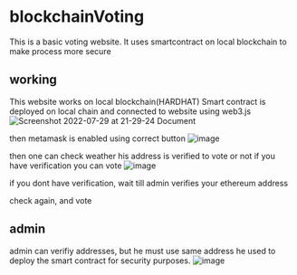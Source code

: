 # blockchainVoting
This is a basic voting website. It uses smartcontract on local blockchain to make process more secure 

## working
This website works on local blockchain(HARDHAT)
Smart contract is deployed on local chain and connected to website using web3.js
![Screenshot 2022-07-29 at 21-29-24 Document](https://user-images.githubusercontent.com/109893645/181715171-62f6059a-205f-49bc-b768-e848fa66ab23.png)


then metamask is enabled using correct button
![image](https://user-images.githubusercontent.com/109893645/181715337-57005a1e-1e14-4e0e-b871-84b3e7316a76.png)


then one can check weather his address is verified to vote or not
if you have verification
you can vote
![image](https://user-images.githubusercontent.com/109893645/181715413-bb3436f5-898e-4955-84d4-b6cbdde67ee3.png)


if you dont have verification, wait till admin verifies your ethereum address

check again, and vote

## admin 
admin can verifiy addresses, but he must use same address he used to deploy the smart contract
for security purposes.
![image](https://user-images.githubusercontent.com/109893645/181715458-f549aa62-fd18-46f5-82ed-17e5676372c1.png)
